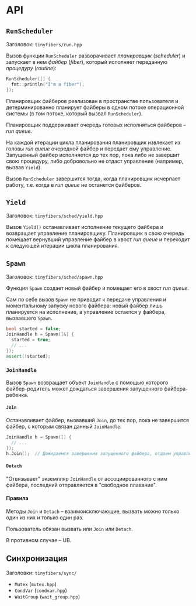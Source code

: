 # API

## `RunScheduler`

Заголовок: `tinyfibers/run.hpp`

Вызов функции `RunScheduler` разворачивает _планировщик_ (_scheduler_) и запускает в нем _файбер_ (_fiber_), который исполняет переданную _процедуру_ (_routine_):


```cpp
RunScheduler([] {
  fmt::println("I'm a fiber");
});
```

Планировщик файберов реализован в пространстве пользователя и детерминированно планирует файберы в одном потоке операционной системы (в том потоке, который вызвал `RunScheduler`).

Планировщик поддерживает очередь готовых исполняться файберов – _run queue_.

На каждой итерации цикла планирования планировщик извлекает из головы _run queue_ очередной файбер и передает ему управление. 
Запущенный файбер исполняется до тех пор, пока либо не завершит свою процедуру, либо добровольно не отдаст управление (например, вызвав `Yield`).

Вызов `RunScheduler` завершится тогда, когда планировщик исчерпает работу, т.е. когда в _run queue_ не останется файберов.

## `Yield`

Заголовок: `tinyfibers/sched/yield.hpp`

Вызов `Yield()` останавливает исполнение текущего файбера и возвращает управление планировщику. Планировщик в свою очередь помещает вернувший управление файбер в хвост _run queue_ и переходит к следующей итерации цикла планирования.

## `Spawn`

Заголовок: `tinyfibers/sched/spawn.hpp`

Функция `Spawn` создает новый файбер и помещает его в хвост _run queue_.

Сам по себе вызов `Spawn` не приводит к передаче управления и моментальному запуску нового файбера: новый файбер лишь планируется на исполнение, а управление остается у файбера, вызвавшего `Spawn`.

```cpp
bool started = false;
JoinHandle h = Spawn([&] {
  started = true;
  // ...
});
assert(!started);
```

### `JoinHandle`

Вызов `Spawn` возвращает объект `JoinHandle` с помощью которого файбер-родитель может дождаться завершения запущенного файбера-ребенка.

#### `Join`

Останавливает файбер, вызвавший `Join`, до тех пор, пока не завершится файбер, с которым связан данный `JoinHandle`:

```cpp
JoinHandle h = Spawn([] {
  // ...
});
h.Join();  // Дожидаемся завершения запущенного файбера, отдаем управление
```

#### `Detach`

"Отвязывает" экземпляр `JoinHandle` от ассоциированного с ним файбера, последний отправляется в "свободное плавание".

#### Правила

Методы `Join` и `Detach` – взаимоисключающие, вызвать можно только один из них и только один раз.

Пользователь обязан вызвать или `Join` или `Detach`.

В противном случае – UB.

## Синхронизация

Заголовки: `tinyfibers/sync/`

- `Mutex` (`mutex.hpp`)
- `CondVar` (`condvar.hpp`)
- `WaitGroup` (`wait_group.hpp`)